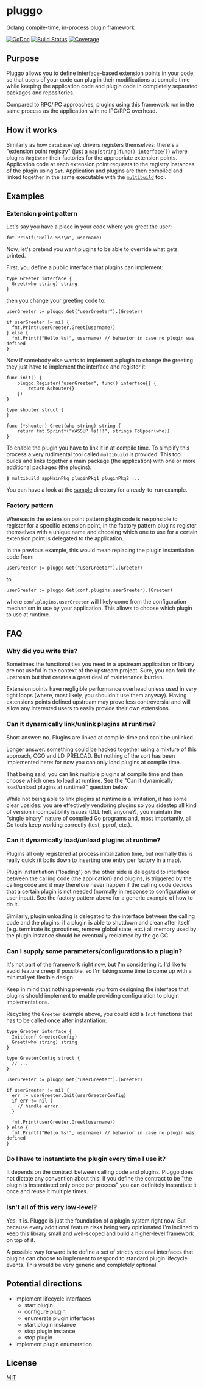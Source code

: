 # pluggo
Golang compile-time, in-process plugin framework

[![GoDoc](https://godoc.org/github.com/CAFxX/pluggo?status.svg)](https://godoc.org/github.com/CAFxX/pluggo)
[![Build Status](https://travis-ci.org/CAFxX/pluggo.svg?branch=master)](https://travis-ci.org/CAFxX/pluggo)
[![Coverage](http://gocover.io/_badge/github.com/CAFxX/pluggo)](http://gocover.io/github.com/CAFxX/pluggo)

## Purpose
Pluggo allows you to define interface-based extension points in your code, so
that users of your code can plug in their modifications at compile time while
keeping the application code and plugin code in completely separated packages
and repositories.

Compared to RPC/IPC approaches, plugins using this framework run in the same
process as the application with no IPC/RPC overhead.

## How it works
Similarly as how `database/sql` drivers registers themselves: there's a
"extension point registry" (just a `map[string]func() interface{}`) where
plugins `Register` their factories for the appropriate extension points.
Application code at each extension point requests to the registry instances of
the plugin using `Get`. Application and plugins are then compiled and linked
together in the same executable with the [`multibuild`](cmd/multibuild) tool.

## Examples

### Extension point pattern
Let's say you have a place in your code where you greet the user:

```
fmt.Printf("Hello %s!\n", username)
```

Now, let's pretend you want plugins to be able to override what gets printed.

First, you define a public interface that plugins can implement:

```
type Greeter interface {
  Greet(who string) string
}
```

then you change your greeting code to:

```
userGreeter := pluggo.Get("userGreeter").(Greeter)

if userGreeter != nil {
  fmt.Print(userGreeter.Greet(username))
} else {
  fmt.Printf("Hello %s!", username) // behavior in case no plugin was defined
}
```

Now if somebody else wants to implement a plugin to change the greeting they
just have to implement the interface and register it:

```
func init() {
	pluggo.Register("userGreeter", func() interface{} {
		return &shouter{}
	})
}

type shouter struct {
}

func (*shouter) Greet(who string) string {
	return fmt.Sprintf("WASSUP %s!!!", strings.ToUpper(who))
}
```

To enable the plugin you have to link it in at compile time. To simplify this
process a very rudimental tool called `multibuild` is provided. This tool builds
and links together a main package (the application) with one or more additional
packages (the plugins).

```
$ multibuild appMainPkg pluginPkg1 pluginPkg2 ...
```

You can have a look at the [sample](sample) directory for a ready-to-run
example.

### Factory pattern

Whereas in the extension point pattern plugin code is responsible to register
for a specific extension point, in the factory pattern plugins register
themselves with a unique name and choosing which one to use for a certain
extension point is delegated to the application.

In the previous example, this would mean replacing the plugin instantiation code
from:

```
userGreeter := pluggo.Get("userGreeter").(Greeter)
```

to

```
userGreeter := pluggo.Get(conf.plugins.userGreeter).(Greeter)
```

where `conf.plugins.userGreeter` will likely come from the configuration
mechanism in use by your application. This allows to choose which plugin to use
at runtime.

## FAQ

### Why did you write this?
Sometimes the functionalities you need in a upstream application or library are
not useful in the context of the upstream project. Sure, you can fork the
upstream but that creates a great deal of maintenance burden.

Extension points have negligible performance overhead unless used in very tight
loops (where, most likely, you shouldn't use them anyway). Having extensions
points defined upstream may prove less controversial and will allow any
interested users to easily provide their own extensions.

### Can it dynamically link/unlink plugins at runtime?
Short answer: no. Plugins are linked at compile-time and can't be unlinked.

Longer answer: something could be hacked together using a mixture of this
approach, CGO and LD_PRELOAD. But nothing of the sort has been implemented here:
for now you can only load plugins at compile time.

That being said, you can link multiple plugins at compile time and then choose
which ones to load at runtime. See the "Can it dynamically load/unload plugins
at runtime?" question below.

While not being able to link plugins at runtime is a limitation, it has some
clear upsides: you are effectively vendoring plugins so you sidestep all kind
of version incompatibility issues (DLL hell, anyone?), you maintain the "single
binary" nature of compiled Go programs and, most importantly, all Go tools keep
working correctly (test, pprof, etc.).

### Can it dynamically load/unload plugins at runtime?
Plugins all only registered at process initialization time, but normally this is
really quick (it boils down to inserting one entry per factory in a map).

Plugin instantiation ("loading") on the other side is delegated to interface
between the calling code (the application) and plugins, is triggered by the
calling code and it may therefore never happen if the calling code decides that
a certain plugin is not needed (normally in response to configuration or user
input). See the factory pattern above for a generic example of how to do it.

Similarly, plugin unloading is delegated to the interface between the calling
code and the plugins: if a plugin is able to shutdown and clean after itself
(e.g. terminate its goroutines, remove global state, etc.) all memory used by
the plugin instance should be eventually reclaimed by the go GC.

### Can I supply some parameters/configurations to a plugin?
It's not part of the framework right now, but I'm considering it. I'd like to
avoid feature creep if possible, so I'm taking some time to come up with a
minimal yet flexible design.

Keep in mind that nothing prevents you from designing the interface that plugins
should implement to enable providing configuration to plugin implementations.

Recycling the `Greeter` example above, you could add a `Init` functions that has
to be called once after instantiation:

```
type Greeter interface {
  Init(conf GreeterConfig)
  Greet(who string) string
}

type GreeterConfig struct {
  // ...
}
```

```
userGreeter := pluggo.Get("userGreeter").(Greeter)

if userGreeter != nil {
  err := userGreeter.Init(userGreeterConfig)
  if err != nil {
    // handle error
  }

  fmt.Print(userGreeter.Greet(username))
} else {
  fmt.Printf("Hello %s!", username) // behavior in case no plugin was defined
}
```

### Do I have to instantiate the plugin every time I use it?
It depends on the contract between calling code and plugins. Pluggo does not
dictate any convention about this: if you define the contract to be "the plugin
is instantiated only once per process" you can definitely instantiate it once
and reuse it multiple times.

### Isn't all of this very low-level?
Yes, it is. Pluggo is just the foundation of a plugin system right now. But
because every additional feature risks being very opinionated I'm inclined to
keep this library small and well-scoped and build a higher-level framework on
top of it.

A possible way forward is to define a set of strictly optional interfaces that
plugins can choose to implement to respond to standard plugin lifecycle events.
This would be very generic and completely optional.

## Potential directions
- Implement lifecycle interfaces
  - start plugin
  - configure plugin
  - enumerate plugin interfaces
  - start plugin instance
  - stop plugin instance
  - stop plugin
- Implement plugin enumeration

## License
[MIT](LICENSE)
